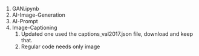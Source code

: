1. GAN.ipynb
2. AI-Image-Generation
3. AI-Prompt
4. Image-Captioning
   1. Updated one used the captions_val2017.json file, download and keep that.
   2. Regular code needs only image
